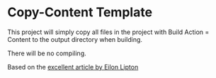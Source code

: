 ﻿# Copy-Content Template

This project will simply copy all files in the project with Build Action = Content to the output directory when building.

There will be no compiling.

Based on the [excellent article by Eilon Lipton](http://weblogs.asp.net/leftslipper/creating-visual-studio-projects-that-only-contain-static-files)

